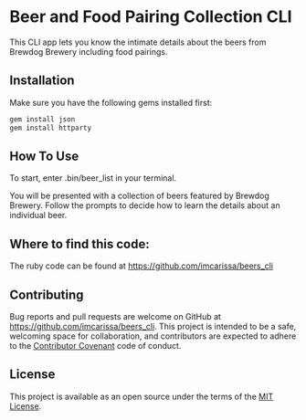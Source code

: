 # Beer and Food Pairing Collection CLI

This CLI app lets you know the intimate details about the beers from Brewdog Brewery including food pairings.

## Installation

Make sure you have the following gems installed first:

```ruby
gem install json
gem install httparty
```

## How To Use

To start, enter .bin/beer_list in your terminal.

You will be presented with a collection of beers featured by Brewdog Brewery.
Follow the prompts to decide how to learn the details about an individual beer.

## Where to find this code:

The ruby code can be found at https://github.com/imcarissa/beers_cli

## Contributing

Bug reports and pull requests are welcome on GitHub at https://github.com/imcarissa/beers_cli. This project is intended to be a safe, welcoming space for collaboration, and contributors are expected to adhere to the [Contributor Covenant](http://contributor-covenant.org) code of conduct.

## License

This project is available as an open source under the terms of the [MIT License](https://opensource.org/licenses/MIT).
